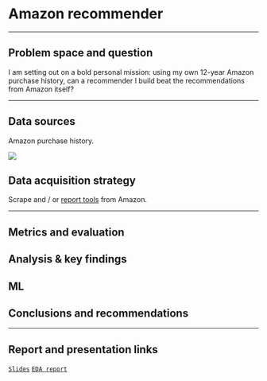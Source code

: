# Amazon recommender

- - - 

## Problem space and question

I am setting out on a bold personal mission: using my own 12-year Amazon purchase history, can a recommender I build beat the recommendations from Amazon itself?

- - -
## Data sources

Amazon purchase history.

![](http://media.corporate-ir.net/media_files/IROL/17/176060/Oct18/Amazon%20logo.PNG)


## Data acquisition strategy

Scrape and / or [report tools](https://www.amazon.com/gp/b2b/reports) from Amazon.

- - -
## Metrics and evaluation


## Analysis & key findings


## ML


## Conclusions and recommendations


- - -
## Report and presentation links

[`Slides`](https://docs.google.com/presentation/d/16-24og3wl4MC0OUlwuakeZuyuqF_WCxy1lFTB3g3K-8/edit?usp=sharing)
[`EDA report`](./code/Amazon-order-history-EDA.ipynb)
